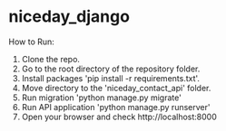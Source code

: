 # niceday_django

How to Run:
1. Clone the repo.
2. Go to the root directory of the repository folder.
3. Install packages 'pip install -r requirements.txt'.
4. Move directory to the 'niceday_contact_api' folder.
5. Run migration 'python manage.py migrate'
6. Run API application 'python manage.py runserver'
7. Open your browser and check http://localhost:8000

